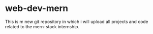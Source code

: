 # web-dev-mern
This is m new git repository in which i will upload all projects and code related to the mern-stack internship.
